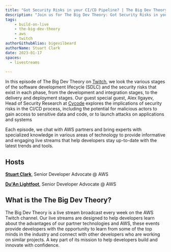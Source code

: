 ```yaml
---
title: "Got Security Risks in your CI/CD Pipeline? | The Big Dev Theory | S1 | Ep.2 Show Notes"
description: "Join us for The Big Dev Theory: Got Security Risks in your CI/CD Pipeline? With Cycode"
tags:
    - build-on-live
    - the-big-dev-theory
    - aws
    - twitch
authorGithubAlias: bigevilbeard
authorName: Stuart Clark
date: 2023-01-17
spaces:
  - livestreams
    
---
```


In this episode of The Big Dev Theory on [Twitch](https://www.twitch.tv/videos/1778034229), we look the various stages of the software development lifecycle (SDLC) and the security risks that exist in each phase, from the development and integration stages, to the delivery and deployment stages. Our guest special guest, Alex Ilgayev, Head of Security Research at [Cycode](https://cycode.com/) explores the implications of security risks in the CI/CD process, including the potential for malicious actors to gain access to sensitive data and code, or to launch attacks on applications and systems

Each episode, we chat with AWS partners and bring experts with specialized knowledge in various areas of technology to provide informative and engaging live streams that help developers stay up-to-date with the latest trends and tools.

## Hosts

[**Stuart Clark**](https://twitter.com/bigevilbeard), Senior Developer Advocate @ AWS

[**Du'An Lightfoot**](https://twitter.com/labeveryday), Senior Developer Advocate @ AWS

## What is the The Big Dev Theory?

 The Big Dev Theory is a live stream broadcast every week on the AWS Twitch channel. Our live streams are designed to help developers learn about the advantages of our partner technologies and AWS, these events provide developers with the opportunity to learn from some of the top minds in the industry and connect with other developers who are working on similar projects. A key part of its mission to help developers build and innovate with confidence.